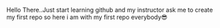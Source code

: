 Hello There..Just start learning github and my instructor ask me to create my first repo so here i am with my first repo everybody😎
